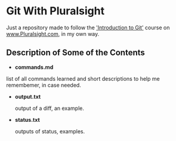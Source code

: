 # Git With Pluralsight
  Just a repository made to follow the  ['Introduction to Git'](http://www.pluralsight.com/courses/introduction-to-git "Introduction to Git") course on www.Pluralsight.com, in my own way.
  
## Description of Some of the Contents

* **commands.md**

 list of all commands learned and short descriptions to help me remembemer, in case needed.
 
* **output.txt**

  output of a diff, an example.

* **status.txt**

  outputs of status, examples.

